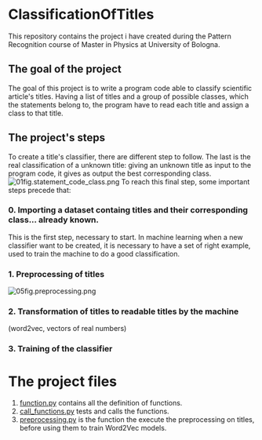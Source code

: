 # ClassificationOfTitles
This repository contains the project i have created during the Pattern Recognition course of Master in Physics at University of Bologna.

## The goal of the project
The goal of this project is to write a program code able to classify scientific article's titles. Having a list of titles and a group of possible classes, which the statements belong to, the program have to read each title and assign a class to that title.

## The project's steps
To create a title's classifier, there are different step to follow. The last is the real classification of a unknown title: giving an unknown title as input to the program code, it gives as output the best corresponding class.
![01fig.statement_code_class.png](01fig.statement_code_class.png)
To reach this final step, some important steps precede that:
### 0. Importing a dataset containg titles and their corresponding class... already known.
This is the first step, necessary to start. In machine learning when a new classifier want to be created, it is necessary to have a set of right example, used to train the machine to do a good classification. 
### 1. Preprocessing of titles
![05fig.preprocessing.png](05fig.preprocessing)
### 2. Transformation of titles to readable titles by the machine
(word2vec, vectors of real numbers)
### 3. Training of the classifier


# The project files
1. [function.py](https://github.com/martinacaramaschi/ClassificationOfTitles/blob/master/functions.py) contains all the definition of functions.
2. [call_functions.py](https://github.com/martinacaramaschi/ClassificationOfTitles/blob/master/call_functions.py) tests and calls the functions.
3. [preprocessing.py](https://github.com/martinacaramaschi/ClassificationOfTitles/blob/master/preprocessing.py) is the function the execute the preprocessing on titles, before using them to train Word2Vec models.
